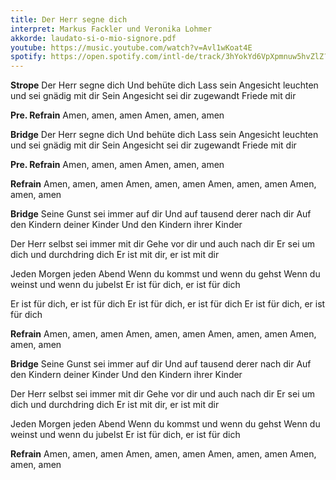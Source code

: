 ```yaml
---
title: Der Herr segne dich
interpret: Markus Fackler und Veronika Lohmer
akkorde: laudato-si-o-mio-signore.pdf
youtube: https://music.youtube.com/watch?v=Avl1wKoat4E
spotify: https://open.spotify.com/intl-de/track/3hYokYd6VpXpmnuw5hvZlZ?si=7e9e7c5b3aa7418c
---
```


**Strope**
Der Herr segne dich
Und behüte dich
Lass sein Angesicht leuchten und sei gnädig mit dir
Sein Angesicht sei dir zugewandt
Friede mit dir

**Pre. Refrain**
Amen, amen, amen
Amen, amen, amen

**Bridge**
Der Herr segne dich
Und behüte dich
Lass sein Angesicht leuchten und sei gnädig mit dir
Sein Angesicht sei dir zugewandt
Friede mit dir

**Pre. Refrain**
Amen, amen, amen
Amen, amen, amen

**Refrain**
Amen, amen, amen
Amen, amen, amen
Amen, amen, amen
Amen, amen, amen

**Bridge**
Seine Gunst sei immer auf dir
Und auf tausend derer nach dir
Auf den Kindern deiner Kinder
Und den Kindern ihrer Kinder

Der Herr selbst sei immer mit dir
Gehe vor dir und auch nach dir
Er sei um dich und durchdring dich
Er ist mit dir, er ist mit dir

Jeden Morgen jeden Abend
Wenn du kommst und wenn du gehst
Wenn du weinst und wenn du jubelst
Er ist für dich, er ist für dich

Er ist für dich, er ist für dich
Er ist für dich, er ist für dich
Er ist für dich, er ist für dich

**Refrain**
Amen, amen, amen
Amen, amen, amen
Amen, amen, amen
Amen, amen, amen

**Bridge**
Seine Gunst sei immer auf dir
Und auf tausend derer nach dir
Auf den Kindern deiner Kinder
Und den Kindern ihrer Kinder

Der Herr selbst sei immer mit dir
Gehe vor dir und auch nach dir
Er sei um dich und durchdring dich
Er ist mit dir, er ist mit dir

Jeden Morgen jeden Abend
Wenn du kommst und wenn du gehst
Wenn du weinst und wenn du jubelst
Er ist für dich, er ist für dich

**Refrain**
Amen, amen, amen
Amen, amen, amen
Amen, amen, amen
Amen, amen, amen